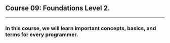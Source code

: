 ## Course 09: Foundations Level 2.

---

### In this course, we will learn important concepts, basics, and terms for every programmer.
